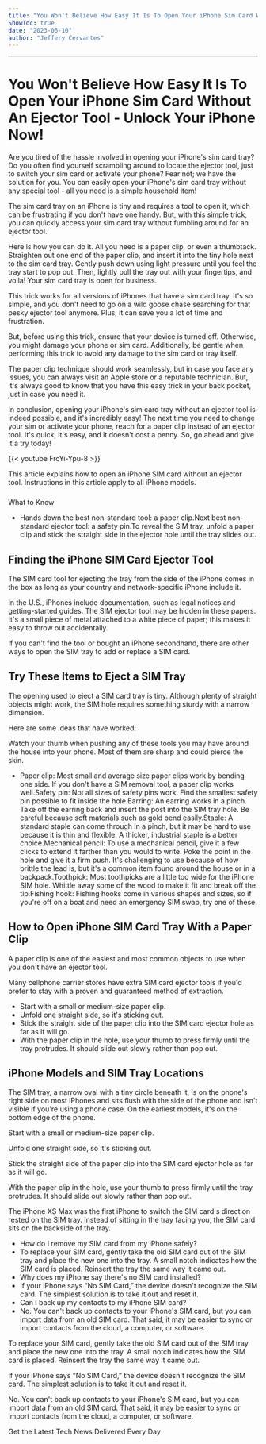 ```yaml
---
title: "You Won't Believe How Easy It Is To Open Your iPhone Sim Card Without An Ejector Tool - Unlock Your iPhone Now!"
ShowToc: true 
date: "2023-06-10"
author: "Jeffery Cervantes"
---
```

*****
# You Won't Believe How Easy It Is To Open Your iPhone Sim Card Without An Ejector Tool - Unlock Your iPhone Now!

Are you tired of the hassle involved in opening your iPhone's sim card tray? Do you often find yourself scrambling around to locate the ejector tool, just to switch your sim card or activate your phone? Fear not; we have the solution for you. You can easily open your iPhone's sim card tray without any special tool - all you need is a simple household item!

The sim card tray on an iPhone is tiny and requires a tool to open it, which can be frustrating if you don't have one handy. But, with this simple trick, you can quickly access your sim card tray without fumbling around for an ejector tool.

Here is how you can do it. All you need is a paper clip, or even a thumbtack. Straighten out one end of the paper clip, and insert it into the tiny hole next to the sim card tray. Gently push down using light pressure until you feel the tray start to pop out. Then, lightly pull the tray out with your fingertips, and voila! Your sim card tray is open for business.

This trick works for all versions of iPhones that have a sim card tray. It's so simple, and you don't need to go on a wild goose chase searching for that pesky ejector tool anymore. Plus, it can save you a lot of time and frustration.

But, before using this trick, ensure that your device is turned off. Otherwise, you might damage your phone or sim card. Additionally, be gentle when performing this trick to avoid any damage to the sim card or tray itself.

The paper clip technique should work seamlessly, but in case you face any issues, you can always visit an Apple store or a reputable technician. But, it's always good to know that you have this easy trick in your back pocket, just in case you need it.

In conclusion, opening your iPhone's sim card tray without an ejector tool is indeed possible, and it's incredibly easy! The next time you need to change your sim or activate your phone, reach for a paper clip instead of an ejector tool. It's quick, it's easy, and it doesn't cost a penny. So, go ahead and give it a try today!

{{< youtube FrcYi-Ypu-8 >}} 




This article explains how to open an iPhone SIM card without an ejector tool. Instructions in this article apply to all iPhone models.

 
### 
What to Know
 
- Hands down the best non-standard tool: a paper clip.Next best non-standard ejector tool: a safety pin.To reveal the SIM tray, unfold a paper clip and stick the straight side in the ejector hole until the tray slides out.

 
##   Finding the iPhone SIM Card Ejector Tool  
 

The SIM card tool for ejecting the tray from the side of the iPhone comes in the box as long as your country and network-specific iPhone include it.

 

In the U.S., iPhones include documentation, such as legal notices and getting-started guides. The SIM ejector tool may be hidden in these papers. It's a small piece of metal attached to a white piece of paper; this makes it easy to throw out accidentally.

 

If you can't find the tool or bought an iPhone secondhand, there are other ways to open the SIM tray to add or replace a SIM card.

 
##   Try These Items to Eject a SIM Tray  
 

The opening used to eject a SIM card tray is tiny. Although plenty of straight objects might work, the SIM hole requires something sturdy with a narrow dimension.

 

Here are some ideas that have worked:

 
Watch your thumb when pushing any of these tools you may have around the house into your phone. Most of them are sharp and could pierce the skin.
 
- Paper clip: Most small and average size paper clips work by bending one side. If you don't have a SIM removal tool, a paper clip works well.Safety pin: Not all sizes of safety pins work. Find the smallest safety pin possible to fit inside the hole.Earring: An earring works in a pinch. Take off the earring back and insert the post into the SIM tray hole. Be careful because soft materials such as gold bend easily.Staple: A standard staple can come through in a pinch, but it may be hard to use because it is thin and flexible. A thicker, industrial staple is a better choice.Mechanical pencil: To use a mechanical pencil, give it a few clicks to extend it farther than you would to write. Poke the point in the hole and give it a firm push. It's challenging to use because of how brittle the lead is, but it's a common item found around the house or in a backpack.Toothpick: Most toothpicks are a little too wide for the iPhone SIM hole. Whittle away some of the wood to make it fit and break off the tip.Fishing hook: Fishing hooks come in various shapes and sizes, so if you're off on a boat and need an emergency SIM swap, try one of these.

 
##   How to Open iPhone SIM Card Tray With a Paper Clip  
 

A paper clip is one of the easiest and most common objects to use when you don't have an ejector tool.

 
Many cellphone carrier stores have extra SIM card ejector tools if you'd prefer to stay with a proven and guaranteed method of extraction.
 
- Start with a small or medium-size paper clip.
 - Unfold one straight side, so it's sticking out.
 - Stick the straight side of the paper clip into the SIM card ejector hole as far as it will go.
 - With the paper clip in the hole, use your thumb to press firmly until the tray protrudes. It should slide out slowly rather than pop out.

 
##   iPhone Models and SIM Tray Locations  
 

The SIM tray, a narrow oval with a tiny circle beneath it, is on the phone's right side on most iPhones and sits flush with the side of the phone and isn't visible if you're using a phone case. On the earliest models, it's on the bottom edge of the phone.

 

Start with a small or medium-size paper clip.

 

Unfold one straight side, so it's sticking out.

 

Stick the straight side of the paper clip into the SIM card ejector hole as far as it will go.

 

With the paper clip in the hole, use your thumb to press firmly until the tray protrudes. It should slide out slowly rather than pop out.

 
The iPhone XS Max was the first iPhone to switch the SIM card's direction rested on the SIM tray. Instead of sitting in the tray facing you, the SIM card sits on the backside of the tray.
 
- How do I remove my SIM card from my iPhone safely?
 - To replace your SIM card, gently take the old SIM card out of the SIM tray and place the new one into the tray. A small notch indicates how the SIM card is placed. Reinsert the tray the same way it came out.
 - Why does my iPhone say there's no SIM card installed?
 - If your iPhone says “No SIM Card,” the device doesn't recognize the SIM card. The simplest solution is to take it out and reset it.
 - Can I back up my contacts to my iPhone SIM card?
 - No. You can't back up contacts to your iPhone's SIM card, but you can import data from an old SIM card. That said, it may be easier to sync or import contacts from the cloud, a computer, or software.

 
To replace your SIM card, gently take the old SIM card out of the SIM tray and place the new one into the tray. A small notch indicates how the SIM card is placed. Reinsert the tray the same way it came out.
 
If your iPhone says “No SIM Card,” the device doesn't recognize the SIM card. The simplest solution is to take it out and reset it.
 
No. You can't back up contacts to your iPhone's SIM card, but you can import data from an old SIM card. That said, it may be easier to sync or import contacts from the cloud, a computer, or software.
 

Get the Latest Tech News Delivered Every Day




